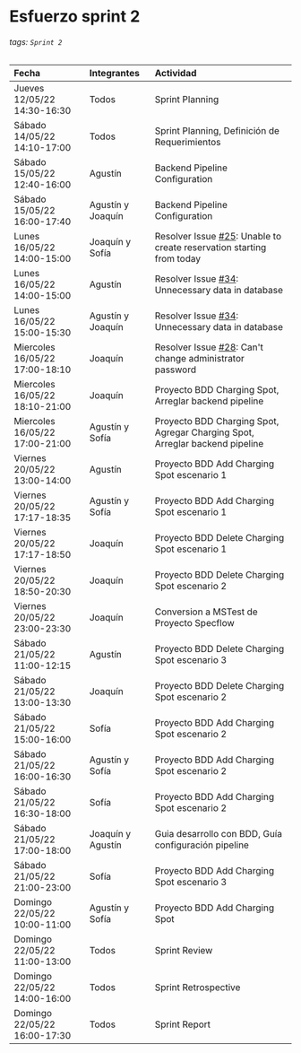 # Esfuerzo sprint 2

###### tags: `Sprint 2`

| Fecha                          | Integrantes       | Actividad                                                                                                                                                  |
|:------------------------------ |:----------------- |:---------------------------------------------------------------------------------------------------------------------------------------------------------- |
| Jueves 12/05/22 14:30-16:30    | Todos             | Sprint Planning                                                                                                                                            |
| Sábado 14/05/22 14:10-17:00    | Todos             | Sprint Planning, Definición de Requerimientos                                                                                                              |
| Sábado 15/05/22 12:40-16:00    | Agustín           | Backend Pipeline Configuration                                                                                                                             |
| Sábado 15/05/22 16:00-17:40    | Agustín y Joaquín | Backend Pipeline Configuration                                                                                                                             |
| Lunes 16/05/22 14:00-15:00     | Joaquín y Sofía   | Resolver Issue [#25](https://github.com/ORT-ISA2-2022S1/obligatorio-decuadra_ferrari_meerhoff/issues/25): Unable to create reservation starting from today |
| Lunes 16/05/22 14:00-15:00     | Agustín           | Resolver Issue [#34](https://github.com/ORT-ISA2-2022S1/obligatorio-decuadra_ferrari_meerhoff/issues/34): Unnecessary data in database                     |
| Lunes 16/05/22 15:00-15:30     | Agustín y Joaquín | Resolver Issue [#34](https://github.com/ORT-ISA2-2022S1/obligatorio-decuadra_ferrari_meerhoff/issues/34): Unnecessary data in database                     |
| Miercoles 16/05/22 17:00-18:10 | Joaquín           | Resolver Issue [#28](https://github.com/ORT-ISA2-2022S1/obligatorio-decuadra_ferrari_meerhoff/issues/28): Can't change administrator password              |
| Miercoles 16/05/22 18:10-21:00 | Joaquín           | Proyecto BDD Charging Spot, Arreglar backend pipeline                                                                                                      |
| Miercoles 16/05/22 17:00-21:00 | Agustín y Sofía   | Proyecto BDD Charging Spot, Agregar Charging Spot, Arreglar backend pipeline                                                                               |
| Viernes 20/05/22 13:00-14:00   | Agustín           | Proyecto BDD Add Charging Spot escenario 1                                                                                                                 |
| Viernes 20/05/22 17:17-18:35   | Agustín y Sofía   | Proyecto BDD Add Charging Spot escenario 1                                                                                                                 |
| Viernes 20/05/22 17:17-18:50   | Joaquín           | Proyecto BDD Delete Charging Spot escenario 1                                                                                                              |
| Viernes 20/05/22 18:50-20:30   | Joaquín           | Proyecto BDD Delete Charging Spot escenario 2                                                                                                              |
| Viernes 20/05/22 23:00-23:30   | Joaquín           | Conversion a MSTest de Proyecto Specflow                                                                                                                   |
| Sábado 21/05/22 11:00-12:15    | Agustín           | Proyecto BDD Delete Charging Spot escenario 3                                                                                                              |
| Sábado 21/05/22 13:00-13:30    | Joaquín           | Proyecto BDD Delete Charging Spot escenario 2                                                                                                              |
| Sábado 21/05/22 15:00-16:00    | Sofía             | Proyecto BDD Add Charging Spot escenario 2                                                                                                                 |
| Sábado 21/05/22 16:00-16:30    | Agustín y Sofía   | Proyecto BDD Add Charging Spot escenario 2                                                                                                                 |
| Sábado 21/05/22 16:30-18:00    | Sofía             | Proyecto BDD Add Charging Spot escenario 2                                                                                                                 |
| Sábado 21/05/22 17:00-18:00    | Joaquín y Agustín | Guia desarrollo con BDD, Guía configuración pipeline                                                                                                       |
| Sábado 21/05/22 21:00-23:00    | Sofía             | Proyecto BDD Add Charging Spot escenario 3                                                                                                                 |
| Domingo 22/05/22 10:00-11:00   | Agustín y Sofía   | Proyecto BDD Add Charging Spot                                                                                                                             |
| Domingo 22/05/22 11:00-13:00   | Todos             | Sprint Review                                                                                                                                              |
| Domingo 22/05/22 14:00-16:00   | Todos             | Sprint Retrospective                                                                                                                                       |
| Domingo 22/05/22 16:00-17:30   | Todos             | Sprint Report                                                                                                                                              |